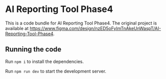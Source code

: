 
  # AI Reporting Tool Phase4

  This is a code bundle for AI Reporting Tool Phase4. The original project is available at https://www.figma.com/design/nzED5oFyImTnAkeUnWaspT/AI-Reporting-Tool-Phase4.

  ## Running the code

  Run `npm i` to install the dependencies.

  Run `npm run dev` to start the development server.
  